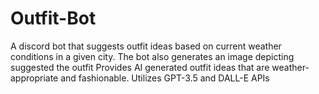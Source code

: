 # Outfit-Bot
A discord bot that suggests outfit ideas based on current weather conditions in a given city.  The bot also generates an image depicting suggested the outfit
Provides AI generated outfit ideas that are weather-appropriate and fashionable.
Utilizes GPT-3.5 and DALL-E APIs
